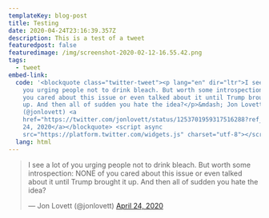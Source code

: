 ```yaml
---
templateKey: blog-post
title: Testing
date: 2020-04-24T23:16:39.357Z
description: This is a test of a tweet
featuredpost: false
featuredimage: /img/screenshot-2020-02-12-16.55.42.png
tags:
  - tweet
embed-link:
  code: '<blockquote class="twitter-tweet"><p lang="en" dir="ltr">I see a lot of
    you urging people not to drink bleach. But worth some introspection: NONE of
    you cared about this issue or even talked about it until Trump brought it
    up. And then all of sudden you hate the idea?</p>&mdash; Jon Lovett
    (@jonlovett) <a
    href="https://twitter.com/jonlovett/status/1253701959317516288?ref_src=twsrc%5Etfw">April
    24, 2020</a></blockquote> <script async
    src="https://platform.twitter.com/widgets.js" charset="utf-8"></script>'
  lang: html
---
```

<blockquote class="twitter-tweet"><p lang="en" dir="ltr">I see a lot of you urging people not to drink bleach. But worth some introspection: NONE of you cared about this issue or even talked about it until Trump brought it up. And then all of sudden you hate the idea?</p>&mdash; Jon Lovett (@jonlovett) <a href="https://twitter.com/jonlovett/status/1253701959317516288?ref_src=twsrc%5Etfw">April 24, 2020</a></blockquote> <script async src="https://platform.twitter.com/widgets.js" charset="utf-8"></script>